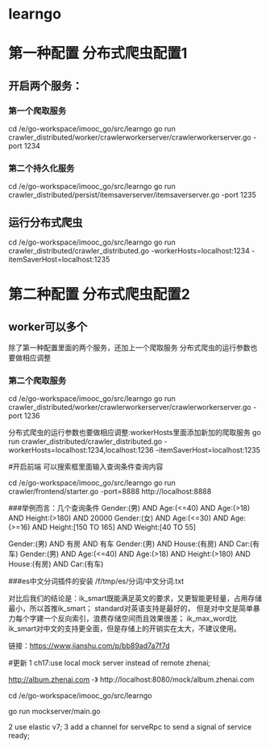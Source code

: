 # learngo

# 第一种配置 分布式爬虫配置1
## 开启两个服务：
### 第一个爬取服务
cd /e/go-workspace/imooc_go/src/learngo
go run crawler_distributed/worker/crawlerworkerserver/crawlerworkerserver.go -port 1234
### 第二个持久化服务
cd /e/go-workspace/imooc_go/src/learngo
go run crawler_distributed/persist/itemsaverserver/itemsaverserver.go -port 1235

## 运行分布式爬虫
cd /e/go-workspace/imooc_go/src/learngo
go run crawler_distributed/crawler_distributed.go -workerHosts=localhost:1234 -itemSaverHost=localhost:1235

# 第二种配置 分布式爬虫配置2
## worker可以多个

除了第一种配置里面的两个服务，还加上一个爬取服务
分布式爬虫的运行参数也要做相应调整

### 第二个爬取服务
cd /e/go-workspace/imooc_go/src/learngo
go run crawler_distributed/worker/crawlerworkerserver/crawlerworkerserver.go -port 1236

分布式爬虫的运行参数也要做相应调整:workerHosts里面添加新加的爬取服务
go run crawler_distributed/crawler_distributed.go -workerHosts=localhost:1234,localhost:1236 -itemSaverHost=localhost:1235

#开启前端 
可以搜索框里面输入查询条件查询内容

cd /e/go-workspace/imooc_go/src/learngo
go run crawler/frontend/starter.go -port=8888
http://localhost:8888


###举例而言：几个查询条件
Gender:(男) AND Age:(<=40) AND Age:(>18) AND Height:(>180) AND 20000
Gender:(女) AND Age:(<=30) AND Age:(>=16) AND Height:[150 TO 165] AND Weight:[40 TO 55]

Gender:(男) AND 有房 AND 有车
Gender:(男) AND House:(有房) AND Car:(有车)
Gender:(男) AND Age:(<=40) AND Age:(>18) AND Height:(>180) AND House:(有房) AND Car:(有车) 

###es中文分词插件的安装
/f/tmp/es/分词/中文分词.txt

对比后我们的结论是：ik_smart既能满足英文的要求，又更智能更轻量，占用存储最小，所以首推ik_smart；
standard对英语支持是最好的，
但是对中文是简单暴力每个字建一个反向索引，浪费存储空间而且效果很差；
ik_max_word比ik_smart对中文的支持更全面，但是存储上的开销实在太大，不建议使用。

链接：https://www.jianshu.com/p/bb89ad7a7f7d

#更新
1 ch17:use local mock server instead of remote zhenai;

http://album.zhenai.com
-》
http://localhost:8080/mock/album.zhenai.com

cd /e/go-workspace/imooc_go/src/learngo

go run mockserver/main.go

2 use elastic v7;
3 add a channel for serveRpc to send a signal of service ready;

